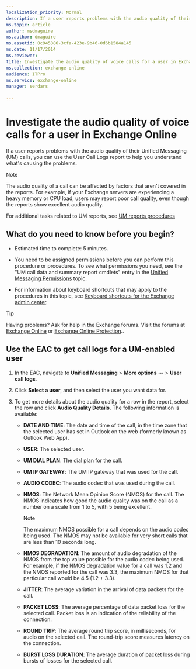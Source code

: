 ```yaml
---
localization_priority: Normal
description: If a user reports problems with the audio quality of their Unified Messaging (UM) calls, you can use the User Call Logs report to help you understand what's causing the problems.
ms.topic: article
author: msdmaguire
ms.author: dmaguire
ms.assetid: 0c945886-3cfa-423e-9b46-0d6b1584a145
ms.date: 11/17/2014
ms.reviewer: 
title: Investigate the audio quality of voice calls for a user in Exchange Online
ms.collection: exchange-online
audience: ITPro
ms.service: exchange-online
manager: serdars

---
```


# Investigate the audio quality of voice calls for a user in Exchange Online

If a user reports problems with the audio quality of their Unified Messaging (UM) calls, you can use the User Call Logs report to help you understand what's causing the problems.

> [!NOTE]
> The audio quality of a call can be affected by factors that aren't covered in the reports. For example, if your Exchange servers are experiencing a heavy memory or CPU load, users may report poor call quality, even though the reports show excellent audio quality.

For additional tasks related to UM reports, see [UM reports procedures](um-reports-procedures.md)

## What do you need to know before you begin?

- Estimated time to complete: 5 minutes.

- You need to be assigned permissions before you can perform this procedure or procedures. To see what permissions you need, see the "UM call data and summary report cmdlets" entry in the [Unified Messaging Permissions](https://technet.microsoft.com/library/d326c3bc-8f33-434a-bf02-a83cc26a5498.aspx) topic.

- For information about keyboard shortcuts that may apply to the procedures in this topic, see [Keyboard shortcuts for the Exchange admin center](../../accessibility/keyboard-shortcuts-in-admin-center.md).

> [!TIP]
> Having problems? Ask for help in the Exchange forums. Visit the forums at [Exchange Online](https://go.microsoft.com/fwlink/p/?linkId=267542) or [Exchange Online Protection](https://go.microsoft.com/fwlink/p/?linkId=285351)..

## Use the EAC to get call logs for a UM-enabled user

1. In the EAC, navigate to **Unified Messaging** \> **More options** ![More Options Icon](../../media/ITPro_EAC_MoreOptionsIcon.gif) \> **User call logs**.

2. Click **Select a user**, and then select the user you want data for.

3. To get more details about the audio quality for a row in the report, select the row and click **Audio Quality Details**. The following information is available:

   - **DATE AND TIME**: The date and time of the call, in the time zone that the selected user has set in Outlook on the web (formerly known as Outlook Web App).

   - **USER**: The selected user.

   - **UM DIAL PLAN**: The dial plan for the call.

   - **UM IP GATEWAY**: The UM IP gateway that was used for the call.

   - **AUDIO CODEC**: The audio codec that was used during the call.

   - **NMOS**: The Network Mean Opinion Score (NMOS) for the call. The NMOS indicates how good the audio quality was on the call as a number on a scale from 1 to 5, with 5 being excellent.

     > [!NOTE]
     > The maximum NMOS possible for a call depends on the audio codec being used. The NMOS may not be available for very short calls that are less than 10 seconds long.

   - **NMOS DEGRADATION**: The amount of audio degradation of the NMOS from the top value possible for the audio codec being used. For example, if the NMOS degradation value for a call was 1.2 and the NMOS reported for the call was 3.3, the maximum NMOS for that particular call would be 4.5 (1.2 + 3.3).

   - **JITTER**: The average variation in the arrival of data packets for the call.

   - **PACKET LOSS**: The average percentage of data packet loss for the selected call. Packet loss is an indication of the reliability of the connection.

   - **ROUND TRIP**: The average round trip score, in milliseconds, for audio on the selected call. The round-trip score measures latency on the connection.

   - **BURST LOSS DURATION**: The average duration of packet loss during bursts of losses for the selected call.
